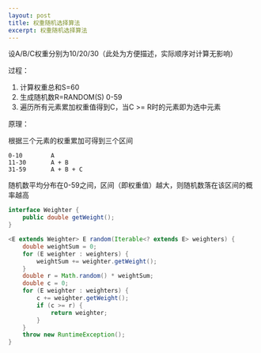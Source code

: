```yaml
---
layout: post
title: 权重随机选择算法
excerpt: 权重随机选择算法
---
```


设A/B/C权重分别为10/20/30（此处为方便描述，实际顺序对计算无影响）

过程：

1. 计算权重总和S=60
2. 生成随机数R=RANDOM(S) 0-59
3. 遍历所有元素累加权重值得到C，当C >= R时的元素即为选中元素

原理：

根据三个元素的权重累加可得到三个区间
```
0-10        A
11-30       A + B
31-59       A + B + C
```
随机数平均分布在0-59之间，区间（即权重值）越大，则随机数落在该区间的概率越高


```java
interface Weighter {
    public double getWeight();
}
```

```java
<E extends Weighter> E random(Iterable<? extends E> weighters) {
    double weightSum = 0;
    for (E weighter : weighters) {
        weightSum += weighter.getWeight();
    }
    double r = Math.random() * weightSum;
    double c = 0;
    for (E weighter : weighters) {
        c += weighter.getWeight();
        if (c >= r) {
            return weighter;
        }
    }
    throw new RuntimeException();
}

```